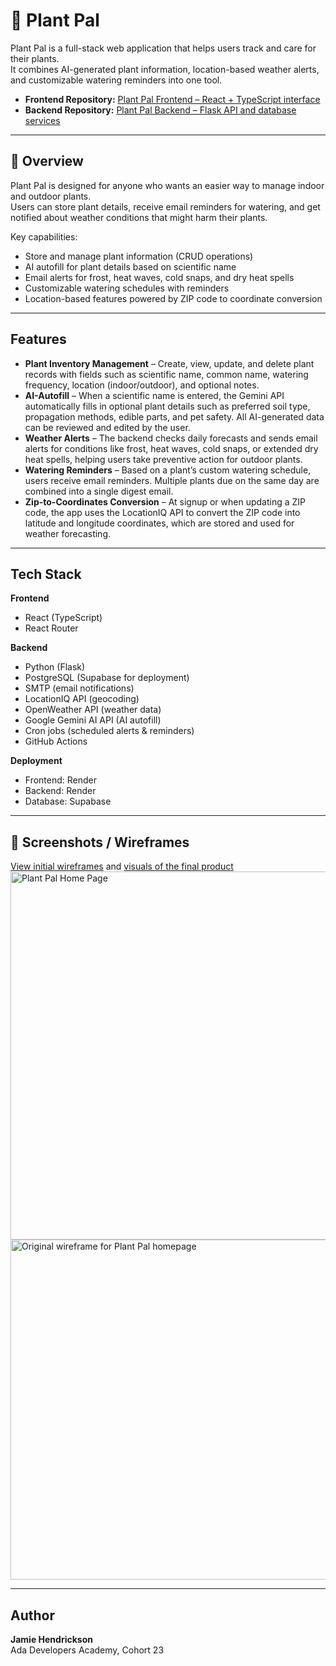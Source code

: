 # 🌱 Plant Pal

Plant Pal is a full-stack web application that helps users track and care for their plants.  
It combines AI-generated plant information, location-based weather alerts, and customizable watering reminders into one tool.

- **Frontend Repository:** [Plant Pal Frontend – React + TypeScript interface](https://github.com/johendrickson/capstone-frontend)
- **Backend Repository:** [Plant Pal Backend – Flask API and database services](https://github.com/johendrickson/capstone-backend)

---

## 📖 Overview

Plant Pal is designed for anyone who wants an easier way to manage indoor and outdoor plants.  
Users can store plant details, receive email reminders for watering, and get notified about weather conditions that might harm their plants.

Key capabilities:
- Store and manage plant information (CRUD operations)
- AI autofill for plant details based on scientific name
- Email alerts for frost, heat waves, cold snaps, and dry heat spells
- Customizable watering schedules with reminders
- Location-based features powered by ZIP code to coordinate conversion

---

## Features

- **Plant Inventory Management** – Create, view, update, and delete plant records with fields such as scientific name, common name, watering frequency, location (indoor/outdoor), and optional notes.
- **AI-Autofill** – When a scientific name is entered, the Gemini API automatically fills in optional plant details such as preferred soil type, propagation methods, edible parts, and pet safety. All AI-generated data can be reviewed and edited by the user.
- **Weather Alerts** –  The backend checks daily forecasts and sends email alerts for conditions like frost, heat waves, cold snaps, or extended dry heat spells, helping users take preventive action for outdoor plants.
- **Watering Reminders** – Based on a plant’s custom watering schedule, users receive email reminders. Multiple plants due on the same day are combined into a single digest email.
- **Zip-to-Coordinates Conversion** – At signup or when updating a ZIP code, the app uses the LocationIQ API to convert the ZIP code into latitude and longitude coordinates, which are stored and used for weather forecasting.

---

## Tech Stack

**Frontend**  
- React (TypeScript)  
- React Router  

**Backend**  
- Python (Flask)  
- PostgreSQL (Supabase for deployment)  
- SMTP (email notifications)  
- LocationIQ API (geocoding)  
- OpenWeather API (weather data)  
- Google Gemini AI API (AI autofill)  
- Cron jobs (scheduled alerts & reminders)
- GitHub Actions  

**Deployment**  
- Frontend: Render  
- Backend: Render  
- Database: Supabase  

---

## 📸 Screenshots / Wireframes
[View initial wireframes](https://drive.google.com/file/d/1iO4pV2vMbS6Teh7Acsd-Sk8-RPpR5ngF/view?usp=sharing) and [visuals of the final product](https://drive.google.com/file/d/1YUieZWcREzfVYpxaVq3qj9S3vcOkVY8a/view?usp=sharing)
<img width="787" height="589" alt="Plant Pal Home Page" src="https://github.com/user-attachments/assets/ab09bd79-5556-4d22-a87d-066d3faa5b13" />
<img width="717" height="544" alt="Original wireframe for Plant Pal homepage" src="https://github.com/user-attachments/assets/0b4d5b62-628a-4da4-b850-45ecd7ccb1a3" />



---

## Author
**Jamie Hendrickson**  
Ada Developers Academy, Cohort 23
